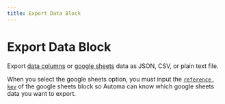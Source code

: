 ```yaml
---
title: Export Data Block
---
```


# Export Data Block

Export [data columns](/api-reference/data-columns) or [google sheets](/blocks/google-sheets) data as JSON, CSV, or plain text file.

When you select the google sheets option, you must input the [`reference key`](/blocks/google-sheets.html#reference-key) of the google sheets block so Automa can know which google sheets data you want to export.